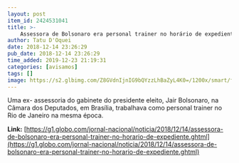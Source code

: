 ```yaml
---
layout: post
item_id: 2424531041
title: >-
    Assessora de Bolsonaro era personal trainer no horário de expediente
author: Tatu D'Oquei
date: 2018-12-14 23:26:29
pub_date: 2018-12-14 23:26:29
time_added: 2019-12-23 21:19:31
categories: [avisamos]
tags: []
image: https://s2.glbimg.com/Z8GVdnIjnIG9bQYzzLhBaZyL4K0=/1200x/smart/filters:cover():strip_icc()/s04.video.glbimg.com/x720/7235567.jpg
---
```


Uma ex- assessoria do gabinete do presidente eleito, Jair Bolsonaro, na Câmara dos Deputados, em Brasília, trabalhava como personal trainer no Rio de Janeiro na mesma época.

**Link:** [https://g1.globo.com/jornal-nacional/noticia/2018/12/14/assessora-de-bolsonaro-era-personal-trainer-no-horario-de-expediente.ghtml](https://g1.globo.com/jornal-nacional/noticia/2018/12/14/assessora-de-bolsonaro-era-personal-trainer-no-horario-de-expediente.ghtml)

